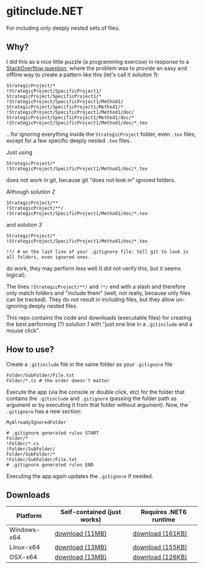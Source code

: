 # gitinclude.NET

For including only deeply nested sets of files. 

## Why?

I did this as a nice little puzzle (a programming exercise) in response to a [StackOverflow question](https://stackoverflow.com/questions/71728176/easier-way-to-not-ignore-a-specific-deeply-nested-set-of-files), where the problem was to provide an easy and offline way to create a pattern like this (let's call it *soluiton 1*):
```
StrategicProject/*
!StrategicProject/SpecificProject1/
StrategicProject/SpecificProject1/*
!StrategicProject/SpecificProject1/Method1/
StrategicProject/SpecificProject1/Method1/*
!StrategicProject/SpecificProject1/Method1/doc/
StrategicProject/SpecificProject1/Method1/doc/*
!StrategicProject/SpecificProject1/Method1/doc/*.tex
```
...for ignoring everything inside the `StrategicProject` folder, even `.tex` files, except for a few specific deeply nested `.tex` files.

Just using 
```
StrategicProject/*
!StrategicProject/SpecificProject1/Method1/doc/*.tex
```
does not work in git, because git "does not look in" ignored folders.

Although *solution 2*
```
StrategicProject/**
!StrategicProject/**/
!StrategicProject/SpecificProject1/Method1/doc/*.tex
```
and *solution 3*
```
StrategicProject/*
!StrategicProject/SpecificProject1/Method1/doc/*.tex

!*/ # on the last line of your .gitignore file: tell git to look in all folders, even ignored ones.
```
do work, they may perform less well (I did not verify this, but it seems logical).

The lines `!StrategicProject/**/` and `!*/` end with a slash and therefore only match folders and "include them" (well, not really, because only files can be tracked).
They do not result in including files, but they allow un-ignoring deeply nested files.

This repo contains the code and downloads (executable files) for creating the best performing (?) *solution 1* with "just one line in a `.gitinclude` and a mouse click".

## How to use?

Create a `.gitinclude` file in the same folder as your `.gitignore` file
```
Folder/SubFolder/File.txt
Folder/*.cs # the order doesn't matter
```
Execute the app (via the console or double click, etc) for the folder that contains the `.gitinclude` and `.gitignore` (passing the folder path as argument or by executing it from that folder without argument).
Now, the `.gitignore` has a new section:
```
MyAlreadyIgnoredFolder

# .gitignore generated rules START
Folder/*
!Folder/*.cs
!Folder/SubFolder/
Folder/SubFolder/*
!Folder/SubFolder/File.txt
# .gitignore generated rules END
```
Executing the app again updates the `.gitignore` if needed.

## Downloads

| Platform | Self-contained (just works) | Requires .NET6 runtime
| --- | --- | --- |
| Windows-x64 | [download (11MB)](https://github.com/gitinclude/gitinclude.NET/raw/master/ConsoleApp/Executables/windows/gitinclude.exe) | [download (161KB)](https://github.com/gitinclude/gitinclude.NET/raw/master/ConsoleApp/Executables/windows/small-without-dotnet-runtime/gitinclude.exe)
| Linux-x64 | [download (13MB)](https://github.com/gitinclude/gitinclude.NET/raw/master/ConsoleApp/Executables/linux/gitinclude) | [download (155KB)](https://github.com/gitinclude/gitinclude.NET/raw/master/ConsoleApp/Executables/linux/small-without-dotnet-runtime/gitinclude)
| OSX-x64 | [download (13MB)](https://github.com/gitinclude/gitinclude.NET/raw/master/ConsoleApp/Executables/osx/gitinclude) | [download (126KB)](https://github.com/gitinclude/gitinclude.NET/raw/master/ConsoleApp/Executables/osx/small-without-dotnet-runtime/gitinclude)
